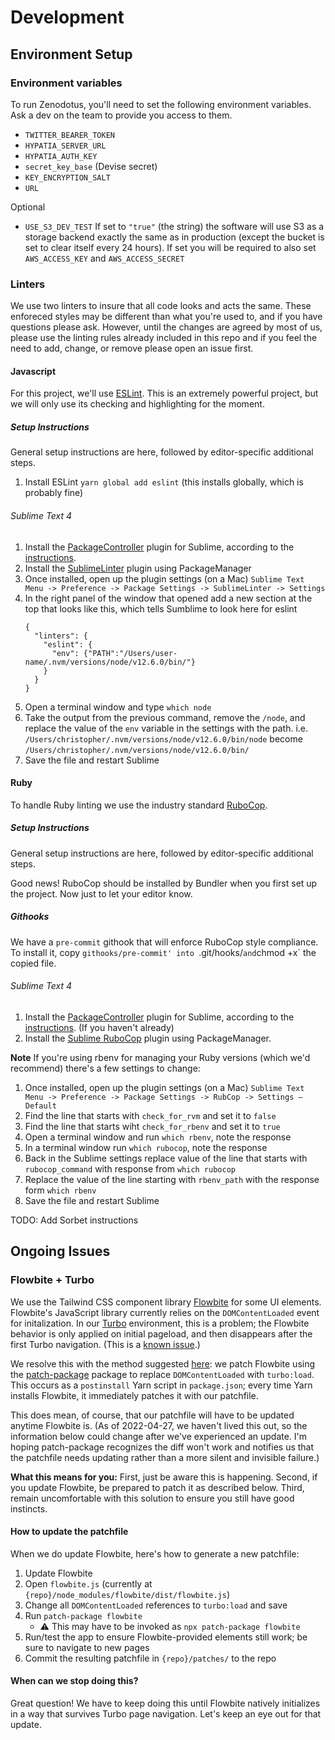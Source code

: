 # Development

## Environment Setup

### Environment variables
To run Zenodotus, you'll need to set the following environment variables. Ask a dev on the team to provide you access to them. 
- `TWITTER_BEARER_TOKEN`
- `HYPATIA_SERVER_URL`
- `HYPATIA_AUTH_KEY`
- `secret_key_base` (Devise secret)
- `KEY_ENCRYPTION_SALT`
- `URL`

Optional
- `USE_S3_DEV_TEST` If set to `"true"` (the string) the software will use S3 as a storage backend
  exactly the same as in production (except the bucket is set to clear itself every 24 hours).
  If set you will be required to also set `AWS_ACCESS_KEY` and `AWS_ACCESS_SECRET`


### Linters

We use two linters to insure that all code looks and acts the same. These enforeced styles may be different
than what you're used to, and if you have questions please ask. However, until the changes are agreed by
most of us, please use the linting rules already included in this repo and if you feel the need to add,
change, or remove please open an issue first.

#### Javascript

For this project, we'll use [ESLint](https://eslint.org/). This is an extremely powerful project, but we
will only use its checking and highlighting for the moment.

##### Setup Instructions

General setup instructions are here, followed by editor-specific additional steps.

1. Install ESLint `yarn global add eslint` (this installs globally, which is probably fine)

###### Sublime Text 4

1. Install the [PackageController](https://packagecontrol.io) plugin for Sublime, according to the [instructions](https://packagecontrol.io/installation).
1. Install the [SublimeLinter](http://www.sublimelinter.com/en/stable/) plugin using PackageManager
1. Once installed, open up the plugin settings (on a Mac) `Sublime Text Menu -> Preference -> Package Settings -> SublimeLinter -> Settings`
1. In the right panel of the window that opened add a new section at the top that looks like this,
   which tells Sumblime to look here for eslint
   ```
   {
     "linters": {
       "eslint": {
         "env": {"PATH":"/Users/user-name/.nvm/versions/node/v12.6.0/bin/"}
       }
     }
   }
   ```
1. Open a terminal window and type `which node`
1. Take the output from the previous command, remove the `/node`, and replace the value of the `env` variable
   in the settings with the path. i.e. `/Users/christopher/.nvm/versions/node/v12.6.0/bin/node`
   become `/Users/christopher/.nvm/versions/node/v12.6.0/bin/`
1. Save the file and restart Sublime

#### Ruby

To handle Ruby linting we use the industry standard [RuboCop](https://docs.rubocop.org/en/stable/).

##### Setup Instructions

General setup instructions are here, followed by editor-specific additional steps.

Good news! RuboCop should be installed by Bundler when you first set up the project. Now just to let your
editor know.

##### Githooks

We have a `pre-commit` githook that will enforce RuboCop style compliance. To install it, copy `githooks/pre-commit' into `.git/hooks/` and `chmod +x` the copied file. 

###### Sublime Text 4

1. Install the [PackageController](https://packagecontrol.io) plugin for Sublime, according to the [instructions](https://packagecontrol.io/installation). (If you haven't already)
1. Install the [Sublime RuboCop](https://github.com/pderichs/sublime_rubocop) plugin using PackageManager.


**Note** If you're using rbenv for managing your Ruby versions (which we'd recommend) there's a few settings to change:
1. Once installed, open up the plugin settings (on a Mac) `Sublime Text Menu -> Preference -> Package Settings -> RubCop -> Settings – Default`
1. Find the line that starts with `check_for_rvm` and set it to `false`
1. Find the line that starts wiht `check_for_rbenv` and set it to `true`
1. Open a terminal window and run `which rbenv`, note the response
1. In a terminal window run `which rubocop`, note the response
1. Back in the Sublime settings replace value of the line that starts with `rubocop_command` with response from `which rubocop`
1. Replace the value of the line starting with `rbenv_path` with the response form `which rbenv`
1. Save the file and restart Sublime

TODO: Add Sorbet instructions

## Ongoing Issues

### Flowbite + Turbo

We use the Tailwind CSS component library [Flowbite](https://flowbite.com/) for some UI elements. Flowbite's JavaScript library currently relies on the `DOMContentLoaded` event for initalization. In our [Turbo](https://turbo.hotwired.dev/) environment, this is a problem; the Flowbite behavior is only applied on initial pageload, and then disappears after the first Turbo navigation. (This is a [known issue](https://github.com/themesberg/flowbite/issues?q=is%3Aissue+is%3Aopen+domcontentloaded).)

We resolve this with the method suggested [here](https://github.com/themesberg/flowbite/issues/88): we patch Flowbite using the [patch-package](https://github.com/ds300/patch-package) package to replace `DOMContentLoaded` with `turbo:load`. This occurs as a `postinstall` Yarn script in `package.json`; every time Yarn installs Flowbite, it immediately patches it with our patchfile.

This does mean, of course, that our patchfile will have to be updated anytime Flowbite is. (As of 2022-04-27, we haven't lived this out, so the information below could change after we've experienced an update. I'm hoping patch-package recognizes the diff won't work and notifies us that the patchfile needs updating rather than a more silent and invisible failure.)

**What this means for you:** First, just be aware this is happening. Second, if you update Flowbite, be prepared to patch it as described below. Third, remain uncomfortable with this solution to ensure you still have good instincts.

#### How to update the patchfile

When we do update Flowbite, here's how to generate a new patchfile:

1. Update Flowbite
1. Open `flowbite.js` (currently at `{repo}/node_modules/flowbite/dist/flowbite.js`)
1. Change all `DOMContentLoaded` references to `turbo:load` and save
1. Run `patch-package flowbite`
   - ⚠️ This may have to be invoked as `npx patch-package flowbite`
1. Run/test the app to ensure Flowbite-provided elements still work; be sure to navigate to new pages
1. Commit the resulting patchfile in `{repo}/patches/` to the repo

#### When can we stop doing this?

Great question! We have to keep doing this until Flowbite natively initializes in a way that survives Turbo page navigation. Let's keep an eye out for that update.
